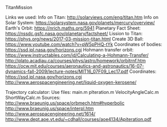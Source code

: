 TitanMission

Links we used: 
Info on Titan: http://solarviews.com/eng/titan.htm
Info on Solar System: https://solarsystem.nasa.gov/planets/mercury/overview/
Earth's Orbit: https://nrich.maths.org/5941
Planetary Fact Sheet: https://nssdc.gsfc.nasa.gov/planetary/factsheet/
Lission to Titan: https://phys.org/news/2017-03-mission-titan.html
Create 3D Ball: https://www.youtube.com/watch?v=pW5pPHQ-tYk
Coordinates of bodies: https://ssd.jpl.nasa.gov/horizons.cgi
Hohmann transfer orbit: https://www.instructables.com/id/Calculating-a-Hohmann-Transfer/
http://plato.acadiau.ca/courses/phys/astro/homework/orbitrnf.htm https://ocw.mit.edu/courses/aeronautics-and-astronautics/16-07-dynamics-fall-2009/lecture-notes/MIT16_07F09_Lec17.pdf
Coordinates: https://ssd.jpl.nasa.gov/horizons.cgi
http://www.aerospacengineering.net/liquid-oxygen-kerosene/


Trajectory calculator:
Use files: main.m pIteration.m VelocityAngleCalc.m ShortWayCalc.m
Sources:  http://www.braeunig.us/space/orbmech.htm#hyperbolic
          http://www.braeunig.us/space/interpl.htm
          http://www.aerospacengineering.net/1614/
          http://www.dept.aoe.vt.edu/~cdhall/courses/aoe4134/Apiteration.pdf
